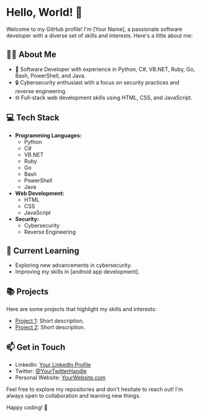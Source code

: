 # Hello, World! 👋

Welcome to my GitHub profile! I'm [Your Name], a passionate software developer with a diverse set of skills and interests. Here's a little about me:

## 👨‍💻 About Me

- 💼 Software Developer with experience in Python, C#, VB.NET, Ruby, Go, Bash, PowerShell, and Java.
- 🔒 Cybersecurity enthusiast with a focus on security practices and reverse engineering.
- 🌐 Full-stack web development skills using HTML, CSS, and JavaScript.

## 💻 Tech Stack

- **Programming Languages:**
  - Python
  - C#
  - VB.NET
  - Ruby
  - Go
  - Bash
  - PowerShell
  - Java
- **Web Development:**
  - HTML
  - CSS
  - JavaScript
- **Security:**
  - Cybersecurity
  - Reverse Engineering

## 🌱 Current Learning

- Exploring new advancements in cybersecurity.
- Improving my skills in [android app development].

## 📚 Projects

Here are some projects that highlight my skills and interests:

- [Project 1](link-to-project-1): Short description.
- [Project 2](link-to-project-2): Short description.

## 📫 Get in Touch

- LinkedIn: [Your LinkedIn Profile](link-to-linkedin)
- Twitter: [@YourTwitterHandle](link-to-twitter)
- Personal Website: [YourWebsite.com](link-to-website)

Feel free to explore my repositories and don't hesitate to reach out! I'm always open to collaboration and learning new things.

Happy coding! 🚀

